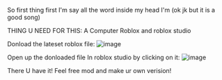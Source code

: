 So first thing first I'm say all the word inside my head I'm (ok jk but it is a good song)

THING U NEED FOR THIS:
A Computer
Roblox and roblox studio

Donload the lateset roblox file:
![image](https://github.com/user-attachments/assets/875402d9-dad1-4fdd-9f30-2bf275ef9e7d)

Open up the donloaded file In roblox studio by clicking on it:
![image](https://github.com/user-attachments/assets/f2f5dfa7-103c-4fde-ba49-808dd43ebeb3)

There U have it! Feel free mod and make ur own verision!
